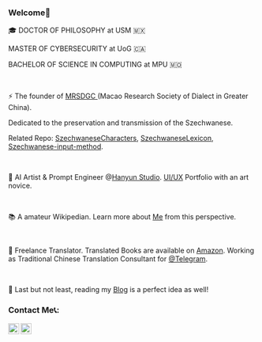 ### Welcome👋
🎓 DOCTOR OF PHILOSOPHY at USM 🇲🇽

MASTER OF CYBERSECURITY at UoG 🇨🇦

BACHELOR OF SCIENCE IN COMPUTING at MPU 🇲🇴

<br/>

⚡ The founder of [MRSDGC ](http://dialect.zttofficial.com/)(Macao Research Society of Dialect in Greater China).

Dedicated to the preservation and transmission of the Szechwanese.

Related Repo: [SzechwaneseCharacters](https://github.com/zttofficial/SzechwaneseCharacters), [SzechwaneseLexicon](https://github.com/zttofficial/SzechwaneseLexicon), [Szechwanese-input-method](https://github.com/zttofficial/Szechwanese-input-method).

<br/>

🎨 AI Artist & Prompt Engineer @[Hanyun Studio](https://art.zttofficial.com/). [UI/UX](https://www.behance.net/zttofficial) Portfolio with an art novice. 

<br/>

📚 A amateur Wikipedian. Learn more about [Me](https://zh.wikipedia.org/wiki/User:Harold_Lee) from this perspective.

<br/>

📖 Freelance Translator. Translated Books are available on [Amazon](https://www.amazon.com/dp/B09XFJ3J3M). Working as Traditional Chinese Translation Consultant for [@Telegram](https://github.com/TelegramMessenger).

<br/>

📝 Last but not least, reading my [Blog](https://www.zttofficial.com/) is a perfect idea as well!
### Contact Me📞:


[<img align="left" alt="MakiSakai" height="22px" src="https://cdn.jsdelivr.net/npm/simple-icons@v3/icons/telegram.svg" />](https://t.me/zttofficial)
[<img align="left" alt="MakiSakai | Gmail" height="22px" src="https://cdn.jsdelivr.net/npm/simple-icons@3.12.2/icons/gmail.svg" />](mailto:contact@zttofficial.com)
